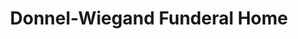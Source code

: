 ---
title: "Donnel-Wiegand Funderal Home"
url: /greenville/donnel-wiegand-funderal-home/
shop: funeral directors
---
